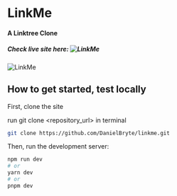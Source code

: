 # LinkMe
#### A Linktree Clone

##### Check live site here: ![LinkMe](https://linkme-ashy.vercel.app/)

![LinkMe](https://res.cloudinary.com/dhq4zyjbq/image/upload/v1686855000/linkme-img_1_hx8mzn.png)

## How to get started, test locally

First, clone the site

run git clone <repository_url> in terminal

```bash
git clone https://github.com/DanielBryte/linkme.git
```

Then, run the development server:

```bash
npm run dev
# or
yarn dev
# or
pnpm dev
```
